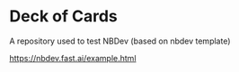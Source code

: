# Deck of Cards

A repository used to test NBDev (based on nbdev template)

https://nbdev.fast.ai/example.html
